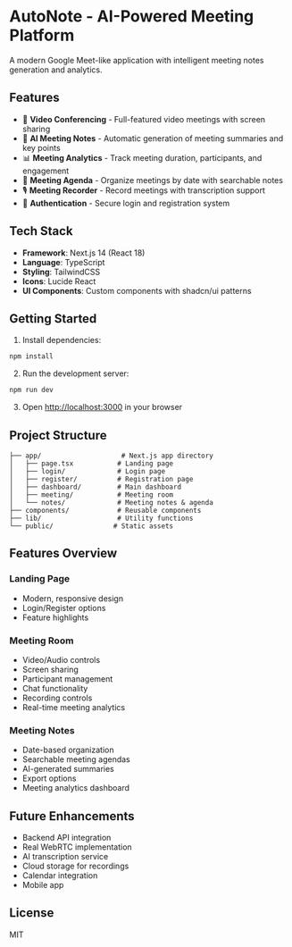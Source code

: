 # AutoNote - AI-Powered Meeting Platform

A modern Google Meet-like application with intelligent meeting notes generation and analytics.

## Features

- 🎥 **Video Conferencing** - Full-featured video meetings with screen sharing
- 📝 **AI Meeting Notes** - Automatic generation of meeting summaries and key points
- 📊 **Meeting Analytics** - Track meeting duration, participants, and engagement
- 📅 **Meeting Agenda** - Organize meetings by date with searchable notes
- 🎙️ **Meeting Recorder** - Record meetings with transcription support
- 🔐 **Authentication** - Secure login and registration system

## Tech Stack

- **Framework**: Next.js 14 (React 18)
- **Language**: TypeScript
- **Styling**: TailwindCSS
- **Icons**: Lucide React
- **UI Components**: Custom components with shadcn/ui patterns

## Getting Started

1. Install dependencies:
```bash
npm install
```

2. Run the development server:
```bash
npm run dev
```

3. Open [http://localhost:3000](http://localhost:3000) in your browser

## Project Structure

```
├── app/                    # Next.js app directory
│   ├── page.tsx           # Landing page
│   ├── login/             # Login page
│   ├── register/          # Registration page
│   ├── dashboard/         # Main dashboard
│   ├── meeting/           # Meeting room
│   └── notes/             # Meeting notes & agenda
├── components/            # Reusable components
├── lib/                   # Utility functions
└── public/               # Static assets
```

## Features Overview

### Landing Page
- Modern, responsive design
- Login/Register options
- Feature highlights

### Meeting Room
- Video/Audio controls
- Screen sharing
- Participant management
- Chat functionality
- Recording controls
- Real-time meeting analytics

### Meeting Notes
- Date-based organization
- Searchable meeting agendas
- AI-generated summaries
- Export options
- Meeting analytics dashboard

## Future Enhancements

- Backend API integration
- Real WebRTC implementation
- AI transcription service
- Cloud storage for recordings
- Calendar integration
- Mobile app

## License

MIT
